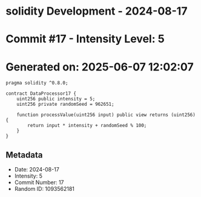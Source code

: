 ﻿# solidity Development - 2024-08-17
# Commit #17 - Intensity Level: 5
# Generated on: 2025-06-07 12:02:07
```solidity
pragma solidity ^0.8.0;

contract DataProcessor17 {
    uint256 public intensity = 5;
    uint256 private randomSeed = 962651;

    function processValue(uint256 input) public view returns (uint256) {
        return input * intensity + randomSeed % 100;
    }
}
```
## Metadata
- Date: 2024-08-17
- Intensity: 5
- Commit Number: 17
- Random ID: 1093562181
